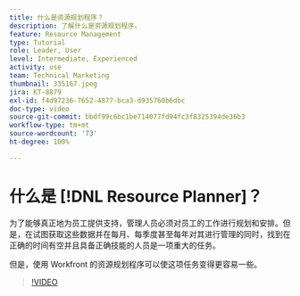 ```yaml
---
title: 什么是资源规划程序？
description: 了解什么是资源规划程序。
feature: Resource Management
type: Tutorial
role: Leader, User
level: Intermediate, Experienced
activity: use
team: Technical Marketing
thumbnail: 335167.jpeg
jira: KT-8879
exl-id: f4d97236-7652-4877-bca3-d935760b6dbc
doc-type: video
source-git-commit: bbdf99c6bc1be714077fd94fc3f8325394de36b3
workflow-type: tm+mt
source-wordcount: '73'
ht-degree: 100%

---
```


# 什么是 [!DNL Resource Planner]？

为了能够真正地为员工提供支持，管理人员必须对员工的工作进行规划和安排。但是，在试图获取这些数据并在每月、每季度甚至每年对其进行管理的同时，找到在正确的时间有空并且具备正确技能的人员是一项重大的任务。

但是，使用 Workfront 的资源规划程序可以使这项任务变得更容易一些。


>[!VIDEO](https://video.tv.adobe.com/v/3437264/?quality=12&learn=on&enablevpops=1&captions=chi_hans)
